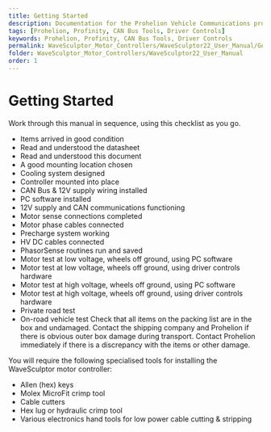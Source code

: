 ```yaml
---
title: Getting Started
description: Documentation for the Prohelion Vehicle Communications protocol
tags: [Prohelion, Profinity, CAN Bus Tools, Driver Controls]
keywords: Prohelion, Profinity, CAN Bus Tools, Driver Controls
permalink: WaveSculptor_Motor_Controllers/WaveSculptor22_User_Manual/Getting_Started.html
folder: WaveSculptor_Motor_Controllers/WaveSculptor22_User_Manual
order: 1
---
```


# Getting Started

Work through this manual in sequence, using this checklist as you go.
*   Items arrived in good condition
*   Read and understood the datasheet
*   Read and understood this document
*   A good mounting location chosen
*   Cooling system designed
*   Controller mounted into place
*   CAN Bus & 12V supply wiring installed
*   PC software installed
*   12V supply and CAN communications functioning
*   Motor sense connections completed
*   Motor phase cables connected
*   Precharge system working
*   HV DC cables connected
*   PhasorSense routines run and saved
*   Motor test at low voltage, wheels off ground, using PC software
*   Motor test at low voltage, wheels off ground, using driver controls hardware
*   Motor test at high voltage, wheels off ground, using PC software
*   Motor test at high voltage, wheels off ground, using driver controls hardware
*   Private road test
*   On-road vehicle test
Check that all items on the packing list are in the box and undamaged.  Contact the shipping company and Prohelion if there is obvious outer box damage during transport.  Contact Prohelion immediately if there is a discrepancy with the items or other damage.  

You will require the following specialised tools for installing the WaveSculptor motor controller:

*   Allen (hex) keys
*   Molex MicroFit crimp tool
*   Cable cutters
*   Hex lug or hydraulic crimp tool
*   Various electronics hand tools for low power cable cutting & stripping
